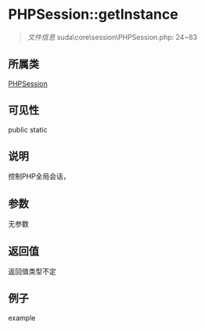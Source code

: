 # PHPSession::getInstance

> *文件信息* suda\core\session\PHPSession.php: 24~83
## 所属类 

[PHPSession](../PHPSession.md)

## 可见性

  public  static
## 说明

控制PHP全局会话，

## 参数

无参数

## 返回值
返回值类型不定

## 例子

example